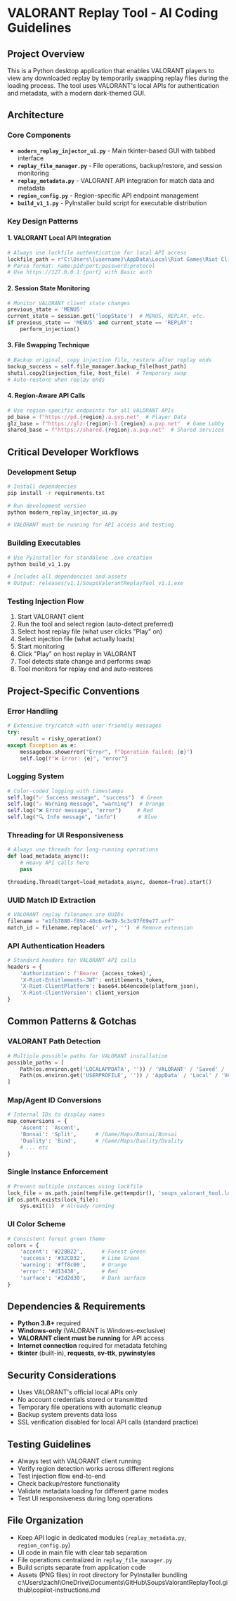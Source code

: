 # VALORANT Replay Tool - AI Coding Guidelines

## Project Overview
This is a Python desktop application that enables VALORANT players to view any downloaded replay by temporarily swapping replay files during the loading process. The tool uses VALORANT's local APIs for authentication and metadata, with a modern dark-themed GUI.

## Architecture

### Core Components
- **`modern_replay_injector_ui.py`** - Main tkinter-based GUI with tabbed interface
- **`replay_file_manager.py`** - File operations, backup/restore, and session monitoring
- **`replay_metadata.py`** - VALORANT API integration for match data and metadata
- **`region_config.py`** - Region-specific API endpoint management
- **`build_v1_1.py`** - PyInstaller build script for executable distribution

### Key Design Patterns

#### 1. VALORANT Local API Integration
```python
# Always use lockfile authentication for local API access
lockfile_path = r"C:\Users\{username}\AppData\Local\Riot Games\Riot Client\Config\lockfile"
# Parse format: name:pid:port:password:protocol
# Use https://127.0.0.1:{port} with Basic auth
```

#### 2. Session State Monitoring
```python
# Monitor VALORANT client state changes
previous_state = 'MENUS'
current_state = session.get('loopState')  # MENUS, REPLAY, etc.
if previous_state == 'MENUS' and current_state == 'REPLAY':
    perform_injection()
```

#### 3. File Swapping Technique
```python
# Backup original, copy injection file, restore after replay ends
backup_success = self.file_manager.backup_file(host_path)
shutil.copy2(injection_file, host_file)  # Temporary swap
# Auto-restore when replay ends
```

#### 4. Region-Aware API Calls
```python
# Use region-specific endpoints for all VALORANT APIs
pd_base = f"https://pd.{region}.a.pvp.net"  # Player Data
glz_base = f"https://glz-{region}-1.{region}.a.pvp.net"  # Game Lobby
shared_base = f"https://shared.{region}.a.pvp.net"  # Shared services
```

## Critical Developer Workflows

### Development Setup
```bash
# Install dependencies
pip install -r requirements.txt

# Run development version
python modern_replay_injector_ui.py

# VALORANT must be running for API access and testing
```

### Building Executables
```bash
# Use PyInstaller for standalone .exe creation
python build_v1_1.py

# Includes all dependencies and assets
# Output: releases/v1.1/SoupsValorantReplayTool_v1.1.exe
```

### Testing Injection Flow
1. Start VALORANT client
2. Run the tool and select region (auto-detect preferred)
3. Select host replay file (what user clicks "Play" on)
4. Select injection file (what actually loads)
5. Start monitoring
6. Click "Play" on host replay in VALORANT
7. Tool detects state change and performs swap
8. Tool monitors for replay end and auto-restores

## Project-Specific Conventions

### Error Handling
```python
# Extensive try/catch with user-friendly messages
try:
    result = risky_operation()
except Exception as e:
    messagebox.showerror("Error", f"Operation failed: {e}")
    self.log(f"❌ Error: {e}", "error")
```

### Logging System
```python
# Color-coded logging with timestamps
self.log("✅ Success message", "success")  # Green
self.log("⚠️ Warning message", "warning")  # Orange
self.log("❌ Error message", "error")     # Red
self.log("🔍 Info message", "info")       # Blue
```

### Threading for UI Responsiveness
```python
# Always use threads for long-running operations
def load_metadata_async():
    # Heavy API calls here
    pass

threading.Thread(target=load_metadata_async, daemon=True).start()
```

### UUID Match ID Extraction
```python
# VALORANT replay filenames are UUIDs
filename = "e1fb7880-f892-40c6-9e39-5c3c97f69e77.vrf"
match_id = filename.replace('.vrf', '')  # Remove extension
```

### API Authentication Headers
```python
# Standard headers for VALORANT API calls
headers = {
    'Authorization': f'Bearer {access_token}',
    'X-Riot-Entitlements-JWT': entitlements_token,
    'X-Riot-ClientPlatform': base64.b64encode(platform_json),
    'X-Riot-ClientVersion': client_version
}
```

## Common Patterns & Gotchas

### VALORANT Path Detection
```python
# Multiple possible paths for VALORANT installation
possible_paths = [
    Path(os.environ.get('LOCALAPPDATA', '')) / 'VALORANT' / 'Saved' / 'Demos',
    Path(os.environ.get('USERPROFILE', '')) / 'AppData' / 'Local' / 'VALORANT' / 'Saved' / 'Demos'
]
```

### Map/Agent ID Conversions
```python
# Internal IDs to display names
map_conversions = {
    'Ascent': 'Ascent',
    'Bonsai': 'Split',      # /Game/Maps/Bonsai/Bonsai
    'Duality': 'Bind',      # /Game/Maps/Duality/Duality
    # ... etc
}
```

### Single Instance Enforcement
```python
# Prevent multiple instances using lockfile
lock_file = os.path.join(tempfile.gettempdir(), 'soups_valorant_tool.lock')
if os.path.exists(lock_file):
    sys.exit(1)  # Already running
```

### UI Color Scheme
```python
# Consistent forest green theme
colors = {
    'accent': '#228B22',      # Forest Green
    'success': '#32CD32',     # Lime Green
    'warning': '#ff8c00',     # Orange
    'error': '#d13438',       # Red
    'surface': '#2d2d30',     # Dark surface
}
```

## Dependencies & Requirements
- **Python 3.8+** required
- **Windows-only** (VALORANT is Windows-exclusive)
- **VALORANT client must be running** for API access
- **Internet connection** required for metadata fetching
- **tkinter** (built-in), **requests**, **sv-ttk**, **pywinstyles**

## Security Considerations
- Uses VALORANT's official local APIs only
- No account credentials stored or transmitted
- Temporary file operations with automatic cleanup
- Backup system prevents data loss
- SSL verification disabled for local API calls (standard practice)

## Testing Guidelines
- Always test with VALORANT client running
- Verify region detection works across different regions
- Test injection flow end-to-end
- Check backup/restore functionality
- Validate metadata loading for different game modes
- Test UI responsiveness during long operations

## File Organization
- Keep API logic in dedicated modules (`replay_metadata.py`, `region_config.py`)
- UI code in main file with clear tab separation
- File operations centralized in `replay_file_manager.py`
- Build scripts separate from application code
- Assets (PNG files) in root directory for PyInstaller bundling</content>
<parameter name="filePath">c:\Users\zachl\OneDrive\Documents\GitHub\SoupsValorantReplayTool\.github\copilot-instructions.md